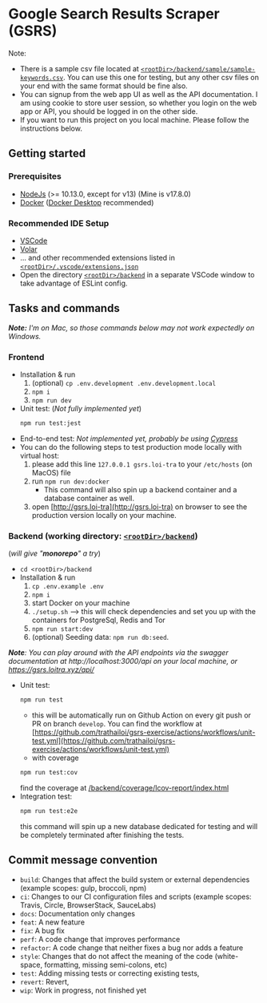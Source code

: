 # Google Search Results Scraper (GSRS)

Note:
- There is a sample csv file located at [`<rootDir>/backend/sample/sample-keywords.csv`](backend/sample/sample-keywords.csv). You can use this one for testing, but any other csv files on your end with the same format should be fine also.
- You can signup from the web app UI as well as the API documentation. I am using cookie to store user session, so whether you login on the web app or API, you should be logged in on the other side.
- If you want to run this project on you local machine. Please follow the instructions below.

## Getting started

### Prerequisites
  - [NodeJs](https://nodejs.org) (>= 10.13.0, except for v13) (Mine is v17.8.0)
  - [Docker](https://www.docker.com) ([Docker Desktop](https://www.docker.com/products/docker-desktop) recommended)

### Recommended IDE Setup

- [VSCode](https://code.visualstudio.com/)
- [Volar](https://marketplace.visualstudio.com/items?itemName=johnsoncodehk.volar)
- ... and other recommended extensions listed in [`<rootDir>/.vscode/extensions.json`](.vscode/extensions.json)
- Open the directory [`<rootDir>/backend`](backend) in a separate VSCode window to take advantage of ESLint config.

## Tasks and commands
***Note:** I'm on Mac, so those commands below may not work expectedly on Windows.*
### Frontend
- Installation & run
  1. (optional) `cp .env.development .env.development.local`
  2. `npm i`
  3. `npm run dev`
- Unit test: (*Not fully implemented yet*)
  ```bash
  npm run test:jest
  ```
- End-to-end test: *Not implemented yet, probably be using [Cypress](https://www.cypress.io/)*
- You can do the following steps to test production mode locally with virtual host:
  1. please add this line `127.0.0.1 gsrs.loi-tra` to your `/etc/hosts` (on MacOS) file
  2. run `npm run dev:docker`
     - This command will also spin up a backend container and a database container as well.
  3. open [http://gsrs.loi-tra](http://gsrs.loi-tra) on browser to see the production version locally on your machine.

### Backend (working directory: [`<rootDir>/backend`](backend))
  (*will give "**monorepo**" a try*)
- `cd <rootDir>/backend`
- Installation & run
  1. `cp .env.example .env`
  2. `npm i`
  3. start Docker on your machine
  4. `./setup.sh` --> this will check dependencies and set you up with the containers for PostgreSql, Redis and Tor
  5. `npm run start:dev`
  6. (optional) Seeding data: `npm run db:seed`.

***Note**: You can play around with the API endpoints via the swagger documentation at http://localhost:3000/api on your local machine, or https://gsrs.loitra.xyz/api/*

- Unit test:
  ```bash
  npm run test
  ```
  - this will be automatically run on Github Action on every git push or PR on branch `develop`. You can find the workflow at [https://github.com/trathailoi/gsrs-exercise/actions/workflows/unit-test.yml](https://github.com/trathailoi/gsrs-exercise/actions/workflows/unit-test.yml)
  - with coverage
  ```bash
  npm run test:cov
  ```
  find the coverage at [<rootDir>/backend/coverage/lcov-report/index.html](backend/coverage/lcov-report/index.html)
- Integration test:
  ```bash
  npm run test:e2e
  ```
  this command will spin up a new database dedicated for testing and will be completely terminated after finishing the tests.

## Commit message convention

- `build`: Changes that affect the build system or external dependencies (example scopes: gulp, broccoli, npm)
- `ci`: Changes to our CI configuration files and scripts (example scopes: Travis, Circle, BrowserStack, SauceLabs)
- `docs`: Documentation only changes
- `feat`: A new feature
- `fix`: A bug fix
- `perf`: A code change that improves performance
- `refactor`: A code change that neither fixes a bug nor adds a feature
- `style`: Changes that do not affect the meaning of the code (white-space, formatting, missing semi-colons, etc)
- `test`: Adding missing tests or correcting existing tests,
- `revert`: Revert,
- `wip`: Work in progress, not finished yet
